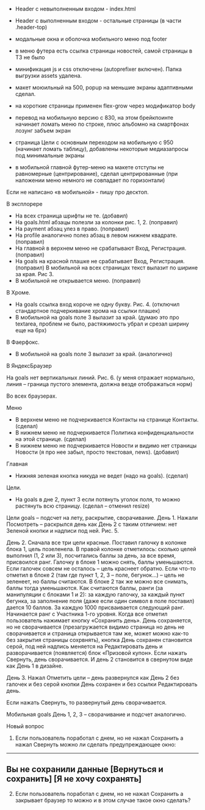 * Header c  невыполненным входом - index.html
* Header с выполненным входом - остальные страницы (в части .header-top)
* модальные окна и оболочка мобильного меню под footer

* в меню футера есть ссылка страницы новостей, самой страницы в ТЗ не было 

* минификация js и css отключены (autoprefixer включен). Папка выгрузки assets удалена.


* макет моюильный на 500, popup на меньшие экраны адаптивными сделал.
* на короткие страницы применен flex-grow через модификатор body 


* перевод на мобильную версию с 830, на этом брейкпоинте начинает ломать меню по строке, плюс альбомно на смартфонах лозунг забъем экран
* страница Цели с основным переходом на мобильную с 950 (начинает ломать таблицу), добавлены некоторые медиазапросы под минимальные экраны

* в мобильной главной футер-меню на макете отступы не равномерные (центрирование), сделал центрированные (при наложении меню немного не совпадает по горизонтали)


Если не написано «в мобильной» - пишу про десктоп.

В эксплорере

* На всех страница шрифты не те. (добавил)
* На goals.html абзацы полезли за колонки рис. 1, 2. (поправил)
* На payment абзац улез в право. (поправил)
* На profile аналогично полез абзац в левом нижнем квадрате. (поправил)
* На главной в верхнем меню не срабатывают Вход, Регистрация. (поправил)
* На goals на красной плашке не срабатывает Вход, Регистрация.  (поправил)
В мобильной на всех страницах текст вылазит по ширине за края. Рис 3.
* В мобильной не открывается меню. (поправил)


В Хроме.

* На goals ссылка вход короче не одну букву. Рис. 4. (отключил стандартное подчеркивание хрома на ссылки плашек)
* В мобильной на goals поле 3 вылазит за край. (думаю это про textarea, проблем не было, растяжимость убрал и срезал ширину еще на 6px)

В Фаерфокс.

* В мобильной на goals поле 3 вылазит за край. (аналогично)

В ЯндексБраузер

На goals нет вертикальных линий. Рис. 6. (у меня отражает нормально, линия – граница пустого элемента, должна везде отображаться норм)


Во всех браузерах.

Меню
* В верхнем меню не подчеркивается Контакты на странице Контакты. (сделал)
* В нижнем меню не подчеркивается Политика конфиденциальности на этой странице. (сделал)
* В нижнем меню не подчеркивается Новости и видимо нет страницы Новости (я про нее забыл, просто текстовая, news). (добавил)

Главная
* Нижняя зеленая кнопка никуда не ведет (надо на goals). (сделал)

Цели.
* На goals в дне 2, пункт 3 если потянуть уголок поля, то можно растянуть всю страницу. (сделал – отменил resize)

Цели goals – подсчет на лету, раскрытие, сворачивание.
День 1.
Нажали Посмотреть – раскрылся день как День 2 с таким отличием: нет Зеленой кнопки и надписи под ней. Рис. 5.

День 2.
Сначала все три цели красные.
Поставил галочку в колонке блока 1, цель позеленела. В правой колонке отметилось: сколько целей выполнил (1, 2 или 3), посчитались баллы за день, за все время, присвоился ранг.
Галочку в блоке 1 можно снять, баллы уменьшаются. Если галочек совсем не осталось – цель краснеет обратно.
Если что-то отметил в блоке 2 (там где пункт 1, 2, 3 – поле, бегунок…) – цель не зеленеет, но баллы считаются. В блоке 2 так же можно все снимать, баллы тогда уменьшаются.
Как считаются баллы, ранги (за манипуляции с блоками 1 и 2): за каждую галочку, за каждый пункт бегунка, за заполнение поля (даже если один символ в поле поставил) дается 10 баллов. За каждую 1000 присваивается следующий ранг. Начинается ранг с Участника 1-го уровня. 
Когда все отметил пользователь нажимает кнопку «Сохранить день». День сохраняется, но не сворачивается (презагружается видимо страница но день не сворачивается и страница открывается там же, может можно как-то без закрытия страницы сохрвнять), кнопка День сохранен становится серой, под ней надпись меняется на Редактировать день и разворачивается (появляется) блок «Призовой купон».
Если нажать Свернуть, день сворачивается. И день 2 становится в свернутом виде как День 1 в дизайне.

День 3.
Нажал Отметить цели – день развернулся как День 2 без галочек и без серой кнопки День сохранен и без ссылки Редактировать день.

Если нажать Свернуть, то развернутый день сворачивается.

Мобильная goals
День 1, 2, 3 – сворачивание и подсчет аналогично.

Новый вопрос
1. Если пользователь поработал с днем, но не нажал Сохранить а нажал Свернуть можно ли сделать предупреждающее окно:
--------------
Вы не сохранили данные
[Вернуться и сохранить]
[Я не хочу сохранять]
--------------
2. Если пользователь поработал с днем, но не нажал Сохранить а закрывает браузер то можно и в этом случае такое окно сделать?
